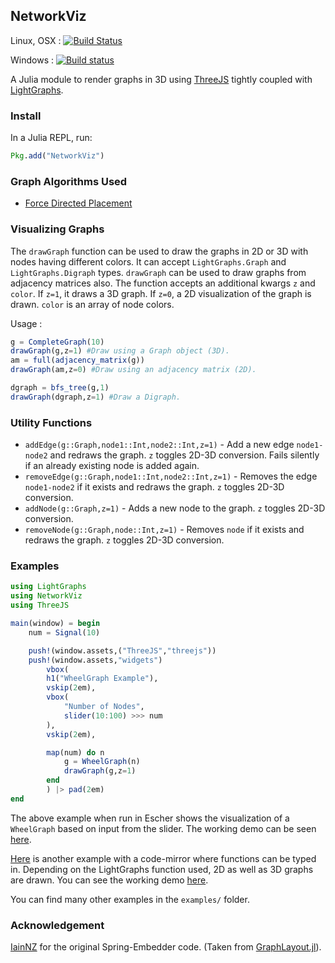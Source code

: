 ## NetworkViz
Linux, OSX : [![Build Status](https://travis-ci.org/abhijithanilkumar/NetworkViz.jl.svg)](https://travis-ci.org/abhijithanilkumar/NetworkViz.jl)

Windows : [![Build status](https://ci.appveyor.com/api/projects/status/c7ktq0w08yq281gt?svg=true)](https://ci.appveyor.com/project/abhijithanilkumar/networkviz-jl)

A Julia module to render graphs in 3D using [ThreeJS](https://github.com/rohitvarkey/ThreeJS.jl) tightly coupled with [LightGraphs](https://github.com/JuliaGraphs/LightGraphs.jl).

### Install

In a Julia REPL, run:

```julia
Pkg.add("NetworkViz")
```
### Graph Algorithms Used

* [Force Directed Placement](http://emr.cs.iit.edu/~reingold/force-directed.pdf)

### Visualizing Graphs

The `drawGraph` function can be used to draw the graphs in 2D or 3D with nodes having different colors. It can accept `LightGraphs.Graph` and `LightGraphs.Digraph` types. `drawGraph` can be used to draw graphs from adjacency matrices also. The function accepts an additional kwargs `z` and `color`. If `z=1`, it draws a 3D graph. If `z=0`, a 2D visualization of the graph is drawn. `color` is an array of node colors.

Usage :
```julia
g = CompleteGraph(10)
drawGraph(g,z=1) #Draw using a Graph object (3D).
am = full(adjacency_matrix(g))
drawGraph(am,z=0) #Draw using an adjacency matrix (2D).

dgraph = bfs_tree(g,1)
drawGraph(dgraph,z=1) #Draw a Digraph.
```
### Utility Functions

* `addEdge(g::Graph,node1::Int,node2::Int,z=1)` - Add a new edge `node1-node2` and redraws the graph. `z` toggles 2D-3D conversion. Fails silently if an already existing node is added again.
* `removeEdge(g::Graph,node1::Int,node2::Int,z=1)` - Removes the edge `node1-node2` if it exists and redraws the graph. `z` toggles 2D-3D conversion.
* `addNode(g::Graph,z=1)` - Adds a new node to the graph. `z` toggles 2D-3D conversion.
* `removeNode(g::Graph,node::Int,z=1)` - Removes `node` if it exists and redraws the graph. `z` toggles 2D-3D conversion.

### Examples

```julia
using LightGraphs
using NetworkViz
using ThreeJS

main(window) = begin
    num = Signal(10)

    push!(window.assets,("ThreeJS","threejs"))
    push!(window.assets,"widgets")
        vbox(
        h1("WheelGraph Example"),
        vskip(2em),
        vbox(
            "Number of Nodes",
            slider(10:100) >>> num
        ),
        vskip(2em),

        map(num) do n
            g = WheelGraph(n)
            drawGraph(g,z=1)
        end
        ) |> pad(2em)
end
```

The above example when run in Escher shows the visualization of a `WheelGraph` based on input from the slider. The working demo can be seen [here](https://youtu.be/qd8LmY2XBHg).


[Here](https://github.com/abhijithanilkumar/NetworkViz.jl/blob/master/examples/codemirror.jl) is another example with a code-mirror where functions can be typed in. Depending on the LightGraphs function used, 2D as well as 3D graphs are drawn. You can see the working demo [here](https://www.youtube.com/watch?v=Ac3cneCRTZo).

You can find many other examples in the `examples/` folder.

### Acknowledgement

[IainNZ](https://github.com/IainNZ) for the original Spring-Embedder code. (Taken from [GraphLayout.jl](https://github.com/IainNZ/GraphLayout.jl/blob/master/src/spring.jl)).
